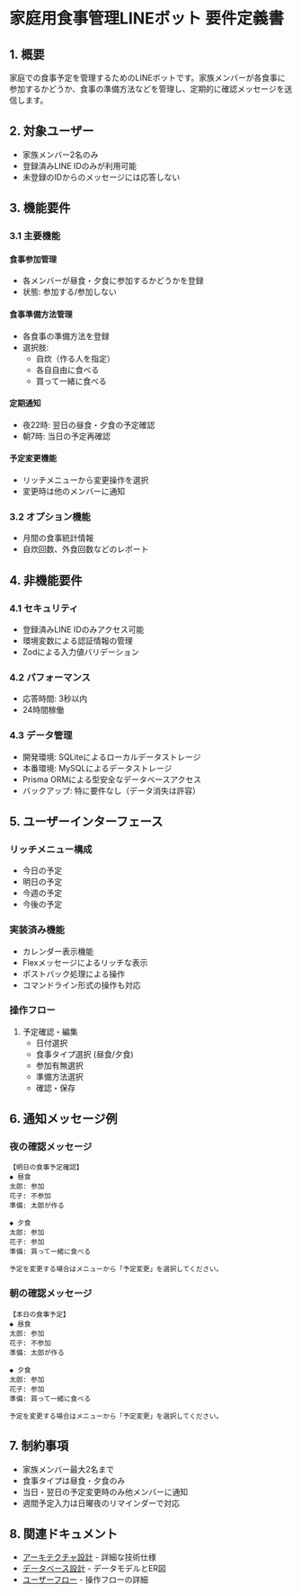 # 家庭用食事管理LINEボット 要件定義書

## 1. 概要
家庭での食事予定を管理するためのLINEボットです。家族メンバーが各食事に参加するかどうか、食事の準備方法などを管理し、定期的に確認メッセージを送信します。

## 2. 対象ユーザー
- 家族メンバー2名のみ
- 登録済みLINE IDのみが利用可能
- 未登録のIDからのメッセージには応答しない

## 3. 機能要件

### 3.1 主要機能

#### 食事参加管理
- 各メンバーが昼食・夕食に参加するかどうかを登録
- 状態: 参加する/参加しない

#### 食事準備方法管理
- 各食事の準備方法を登録
- 選択肢:
  - 自炊（作る人を指定）
  - 各自自由に食べる
  - 買って一緒に食べる

#### 定期通知
- 夜22時: 翌日の昼食・夕食の予定確認
- 朝7時: 当日の予定再確認

#### 予定変更機能
- リッチメニューから変更操作を選択
- 変更時は他のメンバーに通知

### 3.2 オプション機能
- 月間の食事統計情報
- 自炊回数、外食回数などのレポート

## 4. 非機能要件

### 4.1 セキュリティ
- 登録済みLINE IDのみアクセス可能
- 環境変数による認証情報の管理
- Zodによる入力値バリデーション

### 4.2 パフォーマンス
- 応答時間: 3秒以内
- 24時間稼働

### 4.3 データ管理
- 開発環境: SQLiteによるローカルデータストレージ
- 本番環境: MySQLによるデータストレージ
- Prisma ORMによる型安全なデータベースアクセス
- バックアップ: 特に要件なし（データ消失は許容）

## 5. ユーザーインターフェース

### リッチメニュー構成
- 今日の予定
- 明日の予定
- 今週の予定
- 今後の予定

### 実装済み機能
- カレンダー表示機能
- Flexメッセージによるリッチな表示
- ポストバック処理による操作
- コマンドライン形式の操作も対応

### 操作フロー
1. 予定確認・編集
   - 日付選択
   - 食事タイプ選択 (昼食/夕食)
   - 参加有無選択
   - 準備方法選択
   - 確認・保存

## 6. 通知メッセージ例

### 夜の確認メッセージ
```
【明日の食事予定確認】
◆ 昼食
太郎: 参加
花子: 不参加
準備: 太郎が作る

◆ 夕食
太郎: 参加
花子: 参加
準備: 買って一緒に食べる

予定を変更する場合はメニューから「予定変更」を選択してください。
```

### 朝の確認メッセージ
```
【本日の食事予定】
◆ 昼食
太郎: 参加
花子: 不参加
準備: 太郎が作る

◆ 夕食
太郎: 参加
花子: 参加
準備: 買って一緒に食べる

予定を変更する場合はメニューから「予定変更」を選択してください。
```

## 7. 制約事項

- 家族メンバー最大2名まで
- 食事タイプは昼食・夕食のみ
- 当日・翌日の予定変更時のみ他メンバーに通知
- 週間予定入力は日曜夜のリマインダーで対応

## 8. 関連ドキュメント

- [アーキテクチャ設計](domain_model.md) - 詳細な技術仕様
- [データベース設計](er_diagram.md) - データモデルとER図
- [ユーザーフロー](user_flow.md) - 操作フローの詳細 